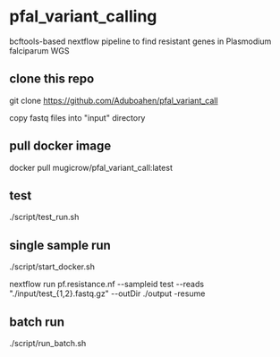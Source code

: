 # pfal_variant_calling
bcftools-based nextflow pipeline to find resistant genes in Plasmodium falciparum WGS

## clone this repo

git clone https://github.com/Aduboahen/pfal_variant_call

copy fastq files into "input" directory

## pull docker image

docker pull mugicrow/pfal_variant_call:latest


## test 

./script/test_run.sh

## single sample run

./script/start_docker.sh

nextflow run pf.resistance.nf --sampleid test --reads "./input/test_{1,2}.fastq.gz" --outDir ./output -resume

## batch run

./script/run_batch.sh
